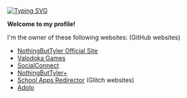 <a href="https://git.io/typing-svg"><img src="https://readme-typing-svg.demolab.com?font=Comic+Sans+MS&pause=1000&color=00FFFF&center=true&vCenter=true&width=435&lines=NothingButTyler;Roblox%2FHCR2+content+creator;A+YouTuber+with+7.47k+subscribers;Owner+of+several+websites;%3A)" alt="Typing SVG" /></a>

**Welcome to my profile!**

I'm the owner of these following websites:
(GitHub websites)
- <a href="//nothingbuttyler.github.io">NothingButTyler Official Site</a>
- <a href="//valodokagames.github.io">Valodoka Games</a>
- <a href="//social-connect.github.io">SocialConnect</a>
- <a href="//nothingbuttylerplus.github.io">NothingButTyler+</a>
- <a href="//schoolappsredirector.github.io">School Apps Redirector</a>
(Glitch websites)
- <a href="//adolo.glitch.me">Adolo</a>

